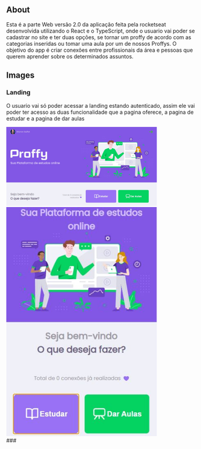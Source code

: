 ## About 

Esta é a parte Web versão 2.0 da aplicação feita pela rocketseat desenvolvida utilizando o React e o TypeScript, onde o usuario vai poder se cadastrar no site e ter duas opções, se tornar um proffy de acordo com as categorias inseridas ou tomar uma aula por um de nossos Proffys. 
O objetivo do app é criar conexões entre profissionais da área e pessoas que querem aprender sobre os determinados assuntos.
    
## Images

### Landing
O usuario vai só poder acessar a landing estando autenticado, assim ele vai poder ter acesso as duas funcionalidade que a pagina oferece, a pagina de estudar e a pagina de dar aulas
<div style={{display: flex}}>
<img src="public/git-images/Landing.PNG" alt="drawing" width="400px"/>
<img src="public/git-images/landing 2.JPG" alt="drawing" width="400px"/>
</div>
###
